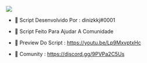 

<img src="https://cdn.discordapp.com/attachments/819171425357004850/830090582567288882/dinizkkj.png" >

- 🌌 Script Desenvolvido Por : dinizkkj#0001

- 🌌 Script Feito Para Ajudar A Comunidade

- 🌌 Preview Do Script : https://youtu.be/Lp9MxvptxHc

- 🌌 Comunity : https://discord.gg/9PVPa2C5Us
